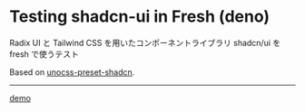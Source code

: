 # Testing shadcn-ui in Fresh (deno)

Radix UI と Tailwind CSS を用いたコンポーネントライブラリ shadcn/ui を fresh で使うテスト

Based on [unocss-preset-shadcn](https://github.com/fisand/unocss-preset-shadcn).

--------------

[demo](https://testing-shadcn-ui-in-fresh.deno.dev/)

